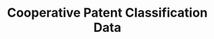 ---
bigquery: https://console.cloud.google.com/bigquery?p=patents-public-data&d=cpc&page=dataset
citation: '“Cooperative Patent Classification” by the EPO and USPTO, for public use. '
contributors: EPO, USPTO
cost: None
description: Cooperative Patent Classification Data contains the scheme and definitions
  of the Cooperative Patent Classification system for classifying patent documents.
  The CPC is the result of a partnership between the EPO and the USPTO in their joint
  effort to develop a common, internationally compatible classification system for
  technical documents, in particular patent publications, which will be used by both
  offices in the patent granting process
documentation: https://www.cooperativepatentclassification.org/cpcSchemeAndDefinitions
last_edit: 04/10/2022, 03:38:20
location: https://www.cooperativepatentclassification.org/index
maintained_by: USPTO, EPO
schema_fields:
- title_full
- notAllocatable
- status
- glossary
- limiting_references
- title_part
- parents
- children
- synonyms
- limitingReferences
- titlePart
- titleFull
- sizeCache
- definition
- informative_references
- child_groups
- breakdownCode
- breakdown_code
- ipcConcordant
- informativeReferences
- application_references
- date_revised
- not_allocatable
- residual_references
- level
- applicationReferences
- dateRevised
- residualReferences
- childGroups
- additional_only
- symbol
- ipc_concordant
shortname: cooperative_patent_classification
tags:
- patents
- science
title: Cooperative Patent Classification Data
uuid: 984374a7-16e9-4b35-9445-458daceb01bf
---